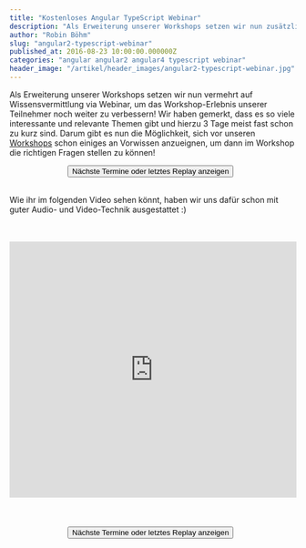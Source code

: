 ```yaml
---
title: "Kostenloses Angular TypeScript Webinar"
description: "Als Erweiterung unserer Workshops setzen wir nun zusätzlich auf die Wissensvermittlung via Webinar. Findet einen ersten Einstieg in Angular."
author: "Robin Böhm"
slug: "angular2-typescript-webinar"
published_at: 2016-08-23 10:00:00.000000Z
categories: "angular angular2 angular4 typescript webinar"
header_image: "/artikel/header_images/angular2-typescript-webinar.jpg"
---
```


Als Erweiterung unserer Workshops setzen wir nun vermehrt auf Wissensvermittlung via Webinar, um das Workshop-Erlebnis unserer Teilnehmer noch weiter zu verbessern! Wir haben gemerkt, dass es so viele interessante und relevante Themen gibt und hierzu 3 Tage meist fast schon zu kurz sind. Darum gibt es nun die Möglichkeit, sich vor unseren [Workshops](/workshops/angular-intensiv/) schon einiges an Vorwissen anzueignen, um dann im Workshop die richtigen Fragen stellen zu können!

<link href="//app.webinarjam.net/assets/css/register_button.css" rel="stylesheet">

<div style="margin:auto;width:300px;">
<div class="embedded-joinwebinar-button">
<button type="button" class="btn btn-default css3button" title="regpopbox_29858_c4d47b81b2">
<span>Nächste Termine oder letztes Replay anzeigen</span>
</button>
</div>
</div>

<script src="//cdnjs.cloudflare.com/ajax/libs/jquery/1.11.1/jquery.min.js"></script>
<script src="//app.webinarjam.net/assets/js/porthole.min.js" async></script>
<script src="//app.webinarjam.net/register.evergreen.extra.js" async></script>

<br/>

Wie ihr im folgenden Video sehen könnt, haben wir uns dafür schon mit guter Audio- und Video-Technik ausgestattet :)

<br/>
<br/>

<iframe width="100%" height="450" src="https://www.youtube.com/embed/5JkXTUP1j5k?rel=0&autoplay=0" frameborder="0" allowfullscreen></iframe>

<br/>
<br/>
<br/>
<br/>

<div style="margin:auto;width:300px;"><div class="embedded-joinwebinar-button"><button type="button" class="btn btn-default css3button" title="regpopbox_29858_c4d47b81b2"><span>Nächste Termine oder letztes Replay anzeigen</span></button></div></div></script>

<br/>
<br/>


